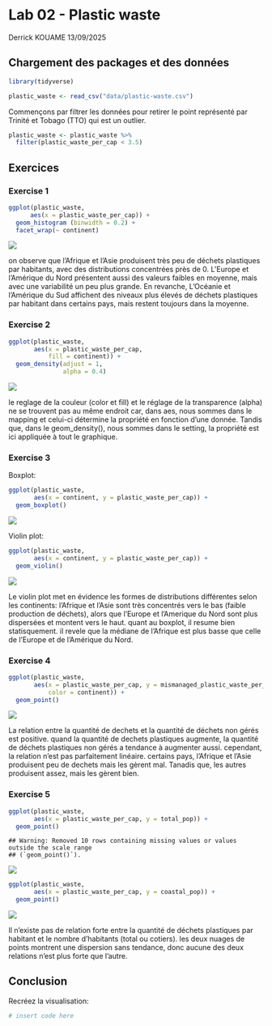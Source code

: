 Lab 02 - Plastic waste
================
Derrick KOUAME
13/09/2025

## Chargement des packages et des données

``` r
library(tidyverse) 
```

``` r
plastic_waste <- read_csv("data/plastic-waste.csv")
```

Commençons par filtrer les données pour retirer le point représenté par
Trinité et Tobago (TTO) qui est un outlier.

``` r
plastic_waste <- plastic_waste %>%
  filter(plastic_waste_per_cap < 3.5)
```

## Exercices

### Exercise 1

``` r
ggplot(plastic_waste,
      aes(x = plastic_waste_per_cap)) +
  geom_histogram (binwidth = 0.2) +
  facet_wrap(~ continent)
```

![](lab-02_files/figure-gfm/plastic-waste-continent-1.png)<!-- -->

on observe que l’Afrique et l’Asie produisent très peu de déchets
plastiques par habitants, avec des distributions concentrées près de 0.
L’Europe et l’Amérique du Nord présentent aussi des valeurs faibles en
moyenne, mais avec une variabilité un peu plus grande. En revanche,
L’Océanie et l’Amérique du Sud affichent des niveaux plus élevés de
déchets plastiques par habitant dans certains pays, mais restent
toujours dans la moyenne.

### Exercise 2

``` r
ggplot(plastic_waste,
       aes(x = plastic_waste_per_cap,
           fill = continent)) +
  geom_density(adjust = 1,
               alpha = 0.4)
```

![](lab-02_files/figure-gfm/plastic-waste-density-1.png)<!-- -->

le reglage de la couleur (color et fill) et le réglage de la
transparence (alpha) ne se trouvent pas au même endroit car, dans aes,
nous sommes dans le mapping et celui-ci détermine la propriété en
fonction d’une donnée. Tandis que, dans le geom_density(), nous sommes
dans le setting, la propriété est ici appliquée à tout le graphique.

### Exercise 3

Boxplot:

``` r
ggplot(plastic_waste,
       aes(x = continent, y = plastic_waste_per_cap)) +
  geom_boxplot()
```

![](lab-02_files/figure-gfm/plastic-waste-boxplot-1.png)<!-- -->

Violin plot:

``` r
ggplot(plastic_waste,
       aes(x = continent, y = plastic_waste_per_cap)) +
  geom_violin()
```

![](lab-02_files/figure-gfm/plastic-waste-violin-1.png)<!-- -->

Le violin plot met en évidence les formes de distributions différentes
selon les continents: l’Afrique et l’Asie sont très concentrés vers le
bas (faible production de déchets), alors que l’Europe et l’Amerique du
Nord sont plus dispersées et montent vers le haut. quant au boxplot, il
resume bien statisquement. il revele que la médiane de l’Afrique est
plus basse que celle de l’Europe et de l’Amérique du Nord.

### Exercise 4

``` r
ggplot(plastic_waste,
       aes(x = plastic_waste_per_cap, y = mismanaged_plastic_waste_per_cap,
           color = continent)) +
  geom_point() 
```

![](lab-02_files/figure-gfm/plastic-waste-mismanaged-1.png)<!-- -->

La relation entre la quantité de dechets et la quantité de déchets non
gérés est positive. quand la quantité de dechets plastiques augmente, la
quantité de déchets plastiques non gérés a tendance à augmenter aussi.
cependant, la relation n’est pas parfaitement linéaire. certains pays,
l’Afrique et l’Asie produisent peu de dechets mais les gèrent mal.
Tanadis que, les autres produisent assez, mais les gèrent bien.

### Exercise 5

``` r
ggplot(plastic_waste,
       aes(x = plastic_waste_per_cap, y = total_pop)) +
  geom_point()
```

    ## Warning: Removed 10 rows containing missing values or values outside the scale range
    ## (`geom_point()`).

![](lab-02_files/figure-gfm/plastic-waste-population-total-1.png)<!-- -->

``` r
ggplot(plastic_waste,
       aes(x = plastic_waste_per_cap, y = coastal_pop)) +
  geom_point()
```

![](lab-02_files/figure-gfm/plastic-waste-population-coastal-1.png)<!-- -->

Il n’existe pas de relation forte entre la quantité de déchets
plastiques par habitant et le nombre d’habitants (total ou cotiers). les
deux nuages de points montrent une dispersion sans tendance, donc aucune
des deux relations n’est plus forte que l’autre.

## Conclusion

Recréez la visualisation:

``` r
# insert code here
```
